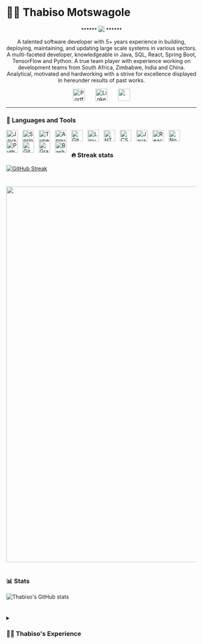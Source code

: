 # :lotus_position_man: Thabiso Motswagole

<p align="center">
  <!-- Typing SVG by DenverCoder1 - https://github.com/DenverCoder1/readme-typing-svg -->
	******
  <span>
		<img src="https://readme-typing-svg.demolab.com/?lines=Full-stack%20web%20and%20app%20Developer;Backend+Developer;Frontend+Developer;Database+Developer&center=true&width=440&height=45&vCenter=true&size=22&pause=1000" />
	</span>
  ******
</p>

<p align="center">
  A talented software developer with 5+ years experience in building, deploying, maintaining, and updating large scale systems in various sectors. A multi-faceted developer, knowledgeable in Java, SQL, React, Spring Boot, TensorFlow and Python. A true team player with experience working on development teams from South Africa, Zimbabwe, India and China. Analytical, motivated and hardworking with a strive for excellence displayed in hereunder results of past works.
</p>

<!-- Social icons section -->
<p align="center">
  <a href="https://tmotswagole.github.io/react-portfolio/index.html"><img width="32px" alt="Portfolio" title="Portfolio" src="https://cdn.jsdelivr.net/gh/devicons/devicon/icons/react/react-original.svg"/></a>
  &#8287;&#8287;&#8287;&#8287;&#8287;
  <a href="https://www.linkedin.com/in/thabiso-solomon-motswagole/"><img width="32px" alt="LinkedIn" title="LinkedIn" src="https://cdn.jsdelivr.net/gh/devicons/devicon/icons/linkedin/linkedin-original.svg"/></a>
  &#8287;&#8287;&#8287;&#8287;&#8287;
  <a href="https://www.instagram.com/wearethabiso/" alt="Instagram" title="Instagram"><img width="32px" src="https://i.imgur.com/W6Nfby9.png"/></a>
  <!-- &#8287;&#8287;&#8287;&#8287;&#8287; -->
</p>

---

### 🧰 Languages and Tools

<img align="left" alt="Java" width="30px" style="padding-right:10px;" src="https://cdn.jsdelivr.net/gh/devicons/devicon/icons/java/java-original.svg"/>
<img align="left" alt="Spring" width="30px" style="padding-right:10px;" src="https://cdn.jsdelivr.net/gh/devicons/devicon/icons/spring/spring-original.svg" />
<img align="left" alt="TypeScript" width="30px" style="padding-right:10px;" src="https://cdn.jsdelivr.net/gh/devicons/devicon/icons/typescript/typescript-plain.svg" />
<img align="left" alt="Angular" width="30px" style="padding-right:10px;" src="https://cdn.jsdelivr.net/gh/devicons/devicon/icons/angularjs/angularjs-plain.svg" />
<img align="left" alt="Git" width="30px" style="padding-right:10px;" src="https://cdn.jsdelivr.net/gh/devicons/devicon/icons/git/git-original.svg" />
<img align="left" alt="Linux" width="30px" style="padding-right:10px;" src="https://cdn.jsdelivr.net/gh/devicons/devicon/icons/linux/linux-original.svg" />
<img align="left" alt="HTML" width="30px" style="padding-right:10px;" src="https://cdn.jsdelivr.net/gh/devicons/devicon/icons/html5/html5-plain.svg" />
<img align="left" alt="CSS" width="30px" style="padding-right:10px;" src="https://cdn.jsdelivr.net/gh/devicons/devicon/icons/css3/css3-plain.svg" />
<img align="left" alt="JavaScript" width="30px" style="padding-right:10px;" src="https://cdn.jsdelivr.net/gh/devicons/devicon/icons/javascript/javascript-plain.svg" />
<img align="left" alt="React" width="30px" style="padding-right:10px;" src="https://cdn.jsdelivr.net/gh/devicons/devicon/icons/react/react-original.svg" />
<img align="left" alt="NodeJS" width="30px" style="padding-right:10px;" src="https://cdn.jsdelivr.net/gh/devicons/devicon/icons/nodejs/nodejs-original.svg" />
<img align="left" alt="Python" width="30px" style="padding-right:10px;" src="https://cdn.jsdelivr.net/gh/devicons/devicon/icons/python/python-plain.svg" />
<img align="left" alt="GitHub" width="30px" style="padding-right:10px;" src="https://cdn.jsdelivr.net/gh/devicons/devicon/icons/github/github-original.svg" />
<img align="left" alt="Gradle" width="30px" style="padding-right:10px;" src="https://cdn.jsdelivr.net/gh/devicons/devicon/icons/gradle/gradle-plain.svg" />
<img align="left" alt="Bash" width="30px" style="padding-right:10px;" src="https://cdn.jsdelivr.net/gh/devicons/devicon/icons/bash/bash-original.svg" />
<br />

#

### 🔥 Streak stats

[![GitHub Streak](https://streak-stats.demolab.com?user=tmotswagole&theme=highcontrast&date_format=j%20M%5B%20Y%5D)](https://git.io/streak-stats)

#

<img width="992px" src="https://i.imgur.com/6pnbCgI.png"/>

#

### 📊 Stats

![Thabiso's GitHub stats](https://github-readme-stats.vercel.app/api?username=tmotswagole&show_icons=true&theme=gruvbox)

#

<details>
 <summary><h3>👨‍💻 Thabiso's Experience</h3></summary>

	Software Application and Information Solutions (SAiS)
	Gaborone, Botswana
	Full Stack Developer
	Dec 2020 — Aug 2021

	- Acted as the sole developer on a module that would allow customers to log tickets on incidents, questions, or compliments, allowing an admin on the Botswana Life system to reach out and chat with them all on the website. Developed the website using React and Spring Boot. This significantly reduced the customer care unit load, freeing up time for more unique issues.
	- Slashed image load times, reducing it by compressing and lazy loading images. This drastically improved load times by up to 40%.
	- Refined a manual process by creating MySQL events to handle multiple actions upon "insert" when registering a new user, allowing the system to set a timer that would change values if the customer failed to verify their account. This removed lag times of having to manually perform the operation from the IT side removing dependency on IT to registered users.
	- Redesigned the entire frontend of Botswana Life's customer portal. Updated it to take advantage of F-shape reading research, which increased website customer retention by 10%. After the deployment of changes, educated trainees using presentations and code examples to guide them through the design thought process and other frontend design standards.
	- Perfected Hollard's API, adding features that would convert user-provided data files to then automatically post to various banks. This automated a previously time-consuming and manual task that took hours.

	African Banking Cooperation (BancABC)
	Gaborone, Botswana
	ATM & Cards Support Officer
	May 2020 — Dec 2020

	- Designed a database query to allow users to directly pull reports on ATM transactions by date. It was installed on a server and enabled users to download the data from the web page. This would extract transactional data from the database and distribute it via BI Publisher. This helped to mitigate any issues caused by IT staff running the report continuously in order to automate it for bank users also allowing the searching of older data.
	- Mitigated the reconciliation risk of missing ATM activity upon application crashes by developing a Python app to search ATM log files and return eJournal logs (the ATM activity during transactions and daily service) in a readable txt format. The old method was not always accurate, resulting in corrupted or missing eJournal entries.
	- Deployed 4 deposit taking NCR ATMs to production and configured them onto the BankWorld system. This enabled the bank's service centres (which serve a small to medium population base) to accept deposits and cash withdrawals where they previously could not. As a result, all branches do not need to take in customers for deposit scenarios reducing bank teller congestion.
	- Was part of a team that increased the bank's PCI compliance from 30% to nearly 70%. The goal of this project was to adhere to the PCI-DSS protocols and convert systems to be compliant. This project assisted in mitigating major risks such as hacking and policy failures.

	African Banking Cooperation (BancABC)
	Gaborone, Botswana
	Information Technology Officer
	Nov 2019 — May 2020

	- Maximized work efficiency by developing a Python executable file that generates weekly and monthly reports in Microsoft Excel with graphs. This eliminated almost two hours spent from the old manual system for creating weekly reports and two weeks from the monthly reports. This sped up the process, allowing it to be completed in 10 minutes with minor alterations to colours.
	- Configured Microsoft Azure and Oracle Management Cloud to allow IT to monitor, alert and track web apps and servers. This helped to reduce response times to the majority of critical severity incidents, to 10 min rather than the previous unmonitored which would at times take an hour or 2.

	Botswana Unified Revenue Services (BURS)
	Gaborone, Botswana
	Intern Fullstack Developer
	Jan 2018 — Jun 2018

	- Developed BURS' first Android application with Android Studio (Java with Retrofit) and Spring Boot frameworks. This application allowed users to file tax returns and pay off any outstanding tax debts. This project significantly reduced website traffic by funnelling individual users to the application while the companies used the website, resulting in fewer server holdups and crashes per month (due to traffic) from 5 or 4 to 1.
	- The mobile app has over 5000 installs, with all positive user feedback and few to no crashes.

</details>

#

